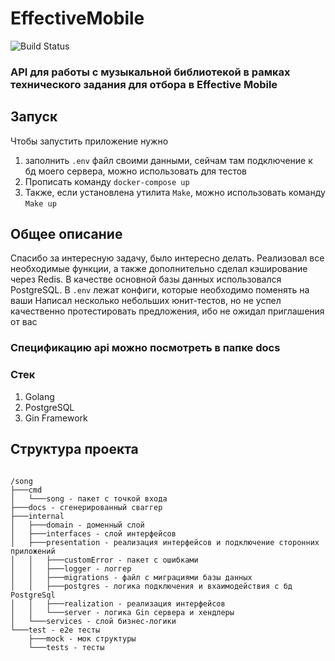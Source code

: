 # EffectiveMobile
 
 ![Build Status](https://github.com/QuickSilver-1/song/actions/workflows/go.yml/badge.svg)

 <h3>API для работы с музыкальной библиотекой в рамках технического задания для отбора в Effective Mobile</h3>

<h2>Запуск</h2>

Чтобы запустить приложение нужно
<ol>
<li>заполнить <code>.env</code> файл своими данными, сейчам там подключение к бд моего сервера, можно использовать для тестов</li>
<li>Прописать команду <code>docker-compose up</code></li>
<li>Также, если установлена утилита <code>Make</code>, можно использовать команду <code>Make up</code></li>
</ol>

<h2>Общее описание</h2>
Спасибо за интересную задачу, было интересно делать. Реализовал все необходимые функции, а также дополнительно сделал кэширование через Redis. В качестве основной базы данных использовался PostgreSQL. В <code>.env</code> лежат конфиги, которые необходимо поменять на ваши
Написал несколько небольших юнит-тестов, но не успел качественно протестировать предложения, ибо не ожидал приглашения от вас
<h3>Спецификацию api можно посмотреть в папке docs</h3>


<h3>Стек</h3>
<ol>
 <li>Golang</li>
 <li>PostgreSQL</li>
 <li>Gin Framework</li>
</ol>


 <h2>Структура проекта</h2>

<code>
/song
├───cmd
│   └───song - пакет с точкой входа
├───docs - сгенерированный сваггер
├───internal
│   ├───domain - доменный слой
│   ├───interfaces - слой интерфейсов
│   ├───presentation - реализация интерфейсов и подключение сторонних приложений
│   │   ├───customError - пакет с ошибками
│   │   ├───logger - логгер
│   │   ├───migrations - файл с миграциями базы данных
│   │   ├───postgres - логика подключения и вхаимодействия с бд PostgreSql
│   │   ├───realization - реализация интерфейсов
│   │   └───server - логика Gin сервера и хендлеры
│   └───services - слой бизнес-логики
└───test - e2e тесты
    ├───mock - мок структуры
    └───tests - тесты
</code>

